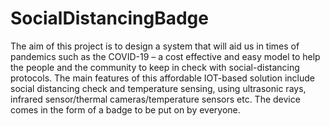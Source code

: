# SocialDistancingBadge
The aim of this project is to design a system that will aid us in times of pandemics such as the COVID-19 – a cost effective and easy model to help the people and the community to keep in check with social-distancing protocols. The main features of this affordable IOT-based solution include social distancing check and temperature sensing, using ultrasonic rays, infrared sensor/thermal cameras/temperature sensors etc. The device comes in the form of a badge to be put on by everyone. 
